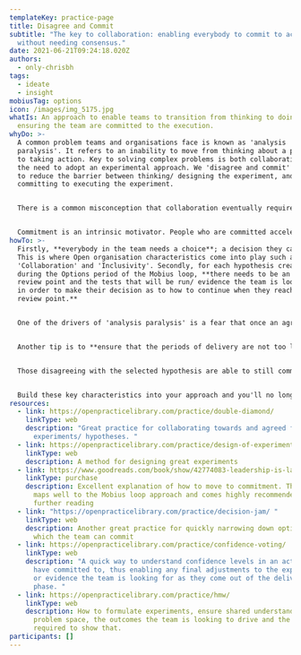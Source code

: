 ```yaml
---
templateKey: practice-page
title: Disagree and Commit
subtitle: "The key to collaboration: enabling everybody to commit to action,
  without needing consensus."
date: 2021-06-21T09:24:18.020Z
authors:
  - only-chrisbh
tags:
  - ideate
  - insight
mobiusTag: options
icon: /images/img_5175.jpg
whatIs: An approach to enable teams to transition from thinking to doing, whilst
  ensuring the team are committed to the execution.
whyDo: >-
  A common problem teams and organisations face is known as 'analysis
  paralysis'. It refers to an inability to move from thinking about a problem,
  to taking action. Key to solving complex problems is both collaboration and
  the need to adopt an experimental approach. We 'disagree and commit' in order
  to reduce the barrier between thinking/ designing the experiment, and
  committing to executing the experiment. 


  There is a common misconception that collaboration eventually requires consensus; it does not. In fact consensus can come at a very high cost to the team dynamic. If there is disagreement within the team, consensus is generally achieved through coercion; team members try to be compelling rather than curious, they ask leading and self-affirming questions, suppress dissent and push for consensus. The issue with this is that it results in compliance rather than commitment. 


  Commitment is an intrinsic motivator. People who are committed accelerate the outcome as they are passionate about it; they are engaged and have purpose. This is the behaviour we observe in high performing teams. Compliance on the other hand, generally results in the bare minimum and a lack of engagement.
howTo: >-
  Firstly, **everybody in the team needs a choice**; a decision they can make.
  This is where Open organisation characteristics come into play such as
  'Collaboration' and 'Inclusivity'. Secondly, for each hypothesis created
  during the Options period of the Mobius loop, **there needs to be an agreed
  review point and the tests that will be run/ evidence the team is looking for
  in order to make their decision as to how to continue when they reach the
  review point.** 


  One of the drivers of 'analysis paralysis' is a fear that once an agreement is made to execute, there will be no adjustment until it has been completed; even if we know the current course of action will not yield the outcome we want. This fear is reality for those using waterfall methods and are output focused. The shift to a culture of experimentation and the adoption of product development methods like the Mobius Loop allow teams to break the cycle, commit to action, and focus on the outcome. 


  Another tip is to **ensure that the periods of delivery are not too long**. Naturally this will depend upon the outcome you are looking to drive, but it is worth spending the effort to **break down big problems into a series of smaller ones**. This not only helps the team to see the pathway, but it also allows for more regular course correction and for any disagreement to be short lived. 


  Those disagreeing with the selected hypothesis are able to still commit to execution because they know it won't be long before there will be a chance to inspect, evaluate and adapt the approach; course correcting based upon evidence rather than supposition. 


  Build these key characteristics into your approach and you'll no longer be afraid to 'disagree and commit' as you'll be confident it will continue to drive purpose, passion and commitment within the team.
resources:
  - link: https://openpracticelibrary.com/practice/double-diamond/
    linkType: web
    description: "Great practice for collaborating towards and agreed focus for
      experiments/ hypotheses. "
  - link: https://openpracticelibrary.com/practice/design-of-experiments/
    linkType: web
    description: A method for designing great experiments
  - link: https://www.goodreads.com/book/show/42774083-leadership-is-language
    linkType: purchase
    description: Excellent explanation of how to move to commitment. The whole book
      maps well to the Mobius loop approach and comes highly recommended for
      further reading
  - link: "https://openpracticelibrary.com/practice/decision-jam/ "
    linkType: web
    description: Another great practice for quickly narrowing down options upon
      which the team can commit
  - link: https://openpracticelibrary.com/practice/confidence-voting/
    linkType: web
    description: "A quick way to understand confidence levels in an action the team
      have committed to, thus enabling any final adjustments to the experiment
      or evidence the team is looking for as they come out of the delivery
      phase. "
  - link: https://openpracticelibrary.com/practice/hmw/
    linkType: web
    description: How to formulate experiments, ensure shared understanding of the
      problem space, the outcomes the team is looking to drive and the evidence
      required to show that.
participants: []
---
```

